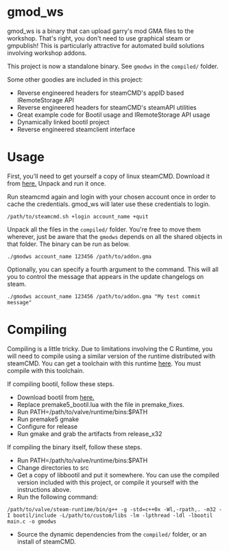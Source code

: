 
# gmod_ws
gmod_ws is a binary that can upload garry's mod GMA files to the workshop. That's right, you don't need to use graphical steam or gmpublish! This is particularly attractive for automated build solutions involving workshop addons. 

This project is now a standalone binary. See `gmodws` in the `compiled/` folder. 

Some other goodies are included in this project:
- Reverse engineered headers for steamCMD's appID based IRemoteStorage API
- Reverse engineered headers for steamCMD's steamAPI utilities
- Great example code for Bootil usage and IRemoteStorage API usage
- Dynamically linked bootil project
- Reverse engineered steamclient interface

# Usage
First, you'll need to get yourself a copy of linux steamCMD. Download it from [here.](https://steamcdn-a.akamaihd.net/client/installer/steamcmd_linux.tar.gz) Unpack and run it once. 

Run steamcmd again and login with your chosen account once in order to cache the credentials. gmod_ws will later use these credentials to login. 
```
/path/to/steamcmd.sh +login account_name +quit
```

Unpack all the files in the `compiled/` folder. You're free to move them wherever, just be aware that the `gmodws` depends on all the shared objects in that folder. The binary can be run as below.

```
./gmodws account_name 123456 /path/to/addon.gma
```

Optionally, you can specify a fourth argument to the command. This will all you to control the message that appears in the update changelogs on steam. 
```
./gmodws account_name 123456 /path/to/addon.gma "My test commit message"
```

# Compiling
Compiling is a little tricky. Due to limitations involving the C Runtime, you will need to compile using a similar version of the runtime distributed with steamCMD. You can get a toolchain with this runtime [here](https://developer.valvesoftware.com/wiki/Source_SDK_2013#Source_SDK_2013_on_Linux). You must compile with this toolchain. 

If compiling bootil, follow these steps. 

- Download bootil from [here.](https://github.com/garrynewman/bootil)
- Replace premake5_bootil.lua with the file in premake_fixes. 
- Run PATH=/path/to/valve/runtime/bins:$PATH
- Run premake5 gmake
- Configure for release
- Run gmake and grab the artifacts from release_x32

If compiling the binary itself, follow these steps.

- Run PATH=/path/to/valve/runtime/bins:$PATH
- Change directories to src
- Get a copy of libbootil and put it somewhere. You can use the compiled version included with this project, or compile it yourself with the instructions above. 
- Run the following command:
```
/path/to/valve/steam-runtime/bin/g++ -g -std=c++0x -Wl,-rpath,. -m32 -I bootil/include -L/path/to/custom/libs -lm -lpthread -ldl -lbootil main.c -o gmodws
```
- Source the dynamic dependencies from the `compiled/` folder, or an install of steamCMD.
